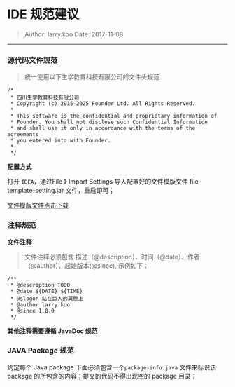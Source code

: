 # IDE 规范建议

> Author: larry.koo  Date: 2017-11-08

---

### 源代码文件规范

> 统一使用以下生学教育科技有限公司的文件头规范

```
/*
 * 四川生学教育科技有限公司
 * Copyright (c) 2015-2025 Founder Ltd. All Rights Reserved.
 *
 * This software is the confidential and proprietary information of
 * Founder. You shall not disclose such Confidential Information
 * and shall use it only in accordance with the terms of the agreements
 * you entered into with Founder.
 *
 */
```

**配置方式**

打开 `IDEA`，通过File 》 Import Settings 导入配置好的文件模版文件 file-template-setting.jar 文件，重启即可；

[文件模版文件点击下载](/assets/file-template-settings.jar)

### 注释规范

**文件注释**

> 文件注释必须包含 描述（@description）、时间（@date）、作者（@author）、起始版本(@since), 示例如下：

```
/**
 * @description TODO
 * @date ${DATE} ${TIME}
 * @slogon 站在巨人的肩膀上
 * @author larry.koo
 * @since 1.0.0
 */
```

**其他注释需要遵循 JavaDoc 规范**

### JAVA Package 规范

约定每个 Java package 下面必须包含一个`package-info.java` 文件来标识该 package 的所包含的内容；提交的代码不得出现空的 package 目录；







